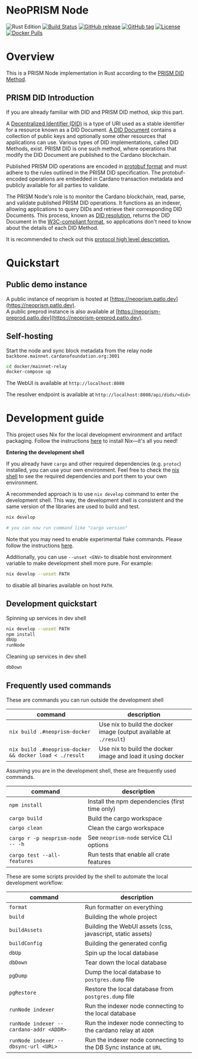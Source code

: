 # NeoPRISM Node

![Rust Edition](https://img.shields.io/badge/edition-2024-blue)
[![Build Status](https://github.com/hyperledger-identus/neoprism/actions/workflows/ci.yml/badge.svg)](https://github.com/hyperledger-identus/neoprism/actions)
[![GitHub release](https://img.shields.io/github/release/hyperledger-identus/neoprism.svg)](https://github.com/hyperledger-identus/neoprism/releases)
[![GitHub tag](https://img.shields.io/github/tag/hyperledger-identus/neoprism.svg)](https://github.com/hyperledger-identus/neoprism/tags)
[![License](https://img.shields.io/github/license/hyperledger-identus/neoprism.svg)](./LICENSE)
[![Docker Pulls](https://img.shields.io/docker/pulls/hyperledger-identus/neoprism.svg)](https://hub.docker.com/r/hyperledger-identus/neoprism)

# Overview

This is a PRISM Node implementation in Rust according to the [PRISM DID Method](https://github.com/input-output-hk/prism-did-method-spec/blob/main/w3c-spec/PRISM-method.md).

## PRISM DID Introduction

If you are already familiar with DID and PRISM DID method, skip this part.

A [Decentralized Identifier (DID)](https://www.w3.org/TR/did-core/) is a type of URI used as a stable identifier for a resource known as a DID Document.
[A DID Document](https://www.w3.org/TR/did-core/#dfn-did-documents) contains a collection of public keys and optionally some other resources that applications can use.
Various types of DID implementations, called DID Methods, exist.
PRISM DID is one such method, where operations that modify the DID Document are published to the Cardano blockchain.

Published PRISM DID operations are encoded in [protobuf format](https://github.com/input-output-hk/prism-did-method-spec/blob/main/w3c-spec/PRISM-method.md#appendix-b-protobuf-models) and must adhere to the rules outlined in the PRISM DID specification.
The protobuf-encoded operations are embedded in Cardano transaction metadata and publicly available for all parties to validate.

The PRISM Node's role is to monitor the Cardano blockchain, read, parse, and validate published PRISM DID operations.
It functions as an indexer, allowing applications to query DIDs and retrieve their corresponding DID Documents.
This process, known as [DID resolution](https://www.w3.org/TR/did-core/#resolution), returns the DID Document in the [W3C-compliant format](https://www.w3.org/TR/did-core/#representations), so applications don't need to know about the details of each DID Method.

It is recommended to check out this [protocol high level description.](https://github.com/input-output-hk/prism-did-method-spec/blob/main/w3c-spec/PRISM-method.md#high-level-protocol-description)

# Quickstart

## Public demo instance

A public instance of neoprism is hosted at [https://neoprism.patlo.dev](https://neoprism.patlo.dev).  
A public preprod instance is also available at [https://neoprism-preprod.patlo.dev](https://neoprism-preprod.patlo.dev).

## Self-hosting

Start the node and sync block metadata from the relay node `backbone.mainnet.cardanofoundation.org:3001`

```bash
cd docker/mainnet-relay
docker-compose up
```

The WebUI is available at `http://localhost:8080`

The resolver endpoint is available at `http://localhost:8080/api/dids/<did>`


# Development guide

This project uses Nix for the local development environment and artifact packaging.
Follow the instructions [here](https://nixos.org/download/#download-nix) to install Nix—it's all you need!

__Entering the development shell__

If you already have `cargo` and other required dependencies (e.g. `protoc`) installed, you can use your own environment.
Feel free to check the [nix shell](./nix/devShells/neoprism.nix) to see the required dependencies and port them to your own environment.

A recommended approach is to use `nix develop` command to enter the development shell.
This way, the development shell is consistent and the same version of the libraries are used to build and test.


```bash
nix develop

# you can now run command like "cargo version"
```
Note that you may need to enable experimental flake commands. Please follow the instructions [here](https://nixos.wiki/wiki/Flakes).

Additionally, you can use `--unset <ENV>` to disable host environment variable to make development shell more pure.
For example:

```bash
nix develop --unset PATH
```

to disable all binaries available on host `PATH`.


## Development quickstart

Spinning up services in dev shell

```bash
nix develop --unset PATH
npm install
dbUp
runNode
```

Cleaning up services in dev shell

```bash
dbDown
```

## Frequently used commands

These are commands you can run outside the development shell

| command                                                 | description                                                        |
|---------------------------------------------------------|--------------------------------------------------------------------|
| `nix build .#neoprism-docker`                           | Use nix to build the docker image (output available at `./result`) |
| `nix build .#neoprism-docker && docker load < ./result` | Use nix to build the docker image and load it using docker         |

Assuming you are in the development shell, these are frequently used commands.

| command                          | description                                    |
|----------------------------------|------------------------------------------------|
| `npm install`                    | Install the npm dependencies (first time only) |
| `cargo build`                    | Build the cargo workspace                      |
| `cargo clean`                    | Clean the cargo workspace                      |
| `cargo r -p neoprism-node -- -h` | See `neoprism-node` service CLI options        |
| `cargo test --all-features`      | Run tests that enable all crate features       |

These are some scripts provided by the shell to automate the local development workflow:

| command                                 | description                                                      |
|-----------------------------------------|------------------------------------------------------------------|
| `format`                                | Run formatter on everything                                      |
| `build`                                 | Building the whole project                                       |
| `buildAssets`                           | Building the WebUI assets (css, javascript, static assets)       |
| `buildConfig`                           | Building the generated config                                    |
| `dbUp`                                  | Spin up the local database                                       |
| `dbDown`                                | Tear down the local database                                     |
| `pgDump`                                | Dump the local database to `postgres.dump` file                  |
| `pgRestore`                             | Restore the local database from `postgres.dump` file             |
| `runNode indexer`                       | Run the indexer node connecting to the local database            |
| `runNode indexer --cardano-addr <ADDR>` | Run the indexer node connecting to the cardano relay at `ADDR`   |
| `runNode indexer --dbsync-url <URL>`    | Run the indexer node connecting to the DB Sync instance at `URL` |
